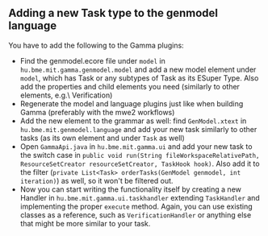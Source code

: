 ## Adding a new Task type to the genmodel language
You have to add the following to the Gamma plugins:
- Find the genmodel.ecore file under `model` in `hu.bme.mit.gamma.genmodel.model` and add a new model element under `model`, which has Task or any subtypes of Task as its ESuper Type. Also add the properties and child elements you need (similarly to other elements, e.g.\ Verification)
- Regenerate the model and language plugins just like when building Gamma (preferably with the mwe2 workflows)
- Add the new element to the grammar as well: find `GenModel.xtext` in `hu.bme.mit.genmodel.language` and add your new task similarly to other tasks (as its own element and under `Task` as well)
- Open `GammaApi.java` in `hu.bme.mit.gamma.ui` and add your new task to the switch case in `public void run(String fileWorkspaceRelativePath, ResourceSetCreator resourceSetCreator, TaskHook hook)`. Also add it to the filter (`private List<Task> orderTasks(GenModel genmodel, int iteration)`) as well, so it won't be filtered out.
- Now you can start writing the functionality itself by creating a new Handler in `hu.bme.mit.gamma.ui.taskhandler` extending `TaskHandler` and implementing the proper `execute` method. Again, you can use existing classes as a reference, such as `VerificationHandler` or anything else that might be more similar to your task.

